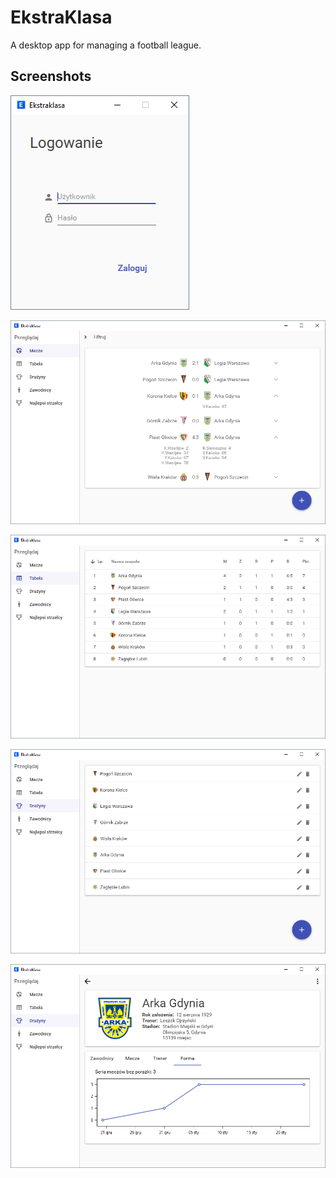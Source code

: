 # EkstraKlasa

A desktop app for managing a football league.

## Screenshots
![](https://github.com/wblachowski/EkstraKlasa/blob/master/Screenshots/1.PNG?raw=true "Loging page")

![](https://github.com/wblachowski/EkstraKlasa/blob/master/Screenshots/2.PNG?raw=true "Loging page")

![](https://github.com/wblachowski/EkstraKlasa/blob/master/Screenshots/3.PNG?raw=true "Loging page")

![](https://github.com/wblachowski/EkstraKlasa/blob/master/Screenshots/4.PNG?raw=true "Loging page")

![](https://github.com/wblachowski/EkstraKlasa/blob/master/Screenshots/5.PNG?raw=true "Loging page")
